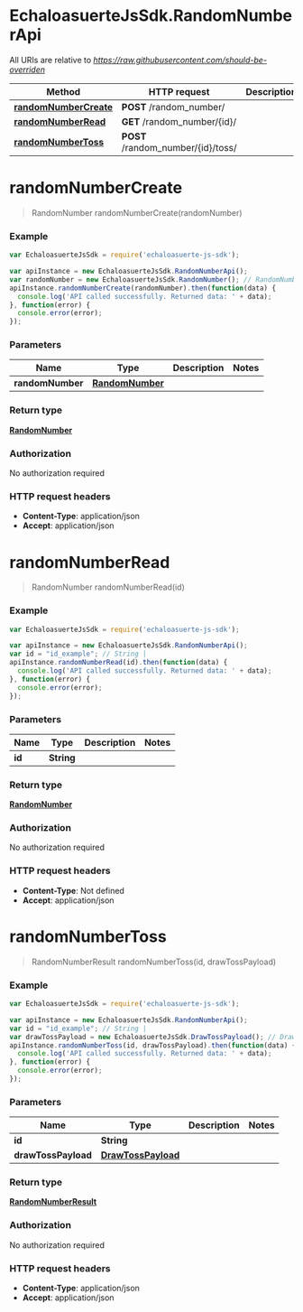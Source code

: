 # EchaloasuerteJsSdk.RandomNumberApi

All URIs are relative to *https://raw.githubusercontent.com/should-be-overriden*

Method | HTTP request | Description
------------- | ------------- | -------------
[**randomNumberCreate**](RandomNumberApi.md#randomNumberCreate) | **POST** /random_number/ | 
[**randomNumberRead**](RandomNumberApi.md#randomNumberRead) | **GET** /random_number/{id}/ | 
[**randomNumberToss**](RandomNumberApi.md#randomNumberToss) | **POST** /random_number/{id}/toss/ | 


<a name="randomNumberCreate"></a>
# **randomNumberCreate**
> RandomNumber randomNumberCreate(randomNumber)



### Example
```javascript
var EchaloasuerteJsSdk = require('echaloasuerte-js-sdk');

var apiInstance = new EchaloasuerteJsSdk.RandomNumberApi();
var randomNumber = new EchaloasuerteJsSdk.RandomNumber(); // RandomNumber | 
apiInstance.randomNumberCreate(randomNumber).then(function(data) {
  console.log('API called successfully. Returned data: ' + data);
}, function(error) {
  console.error(error);
});

```

### Parameters

Name | Type | Description  | Notes
------------- | ------------- | ------------- | -------------
 **randomNumber** | [**RandomNumber**](RandomNumber.md)|  | 

### Return type

[**RandomNumber**](RandomNumber.md)

### Authorization

No authorization required

### HTTP request headers

 - **Content-Type**: application/json
 - **Accept**: application/json

<a name="randomNumberRead"></a>
# **randomNumberRead**
> RandomNumber randomNumberRead(id)



### Example
```javascript
var EchaloasuerteJsSdk = require('echaloasuerte-js-sdk');

var apiInstance = new EchaloasuerteJsSdk.RandomNumberApi();
var id = "id_example"; // String | 
apiInstance.randomNumberRead(id).then(function(data) {
  console.log('API called successfully. Returned data: ' + data);
}, function(error) {
  console.error(error);
});

```

### Parameters

Name | Type | Description  | Notes
------------- | ------------- | ------------- | -------------
 **id** | **String**|  | 

### Return type

[**RandomNumber**](RandomNumber.md)

### Authorization

No authorization required

### HTTP request headers

 - **Content-Type**: Not defined
 - **Accept**: application/json

<a name="randomNumberToss"></a>
# **randomNumberToss**
> RandomNumberResult randomNumberToss(id, drawTossPayload)



### Example
```javascript
var EchaloasuerteJsSdk = require('echaloasuerte-js-sdk');

var apiInstance = new EchaloasuerteJsSdk.RandomNumberApi();
var id = "id_example"; // String | 
var drawTossPayload = new EchaloasuerteJsSdk.DrawTossPayload(); // DrawTossPayload | 
apiInstance.randomNumberToss(id, drawTossPayload).then(function(data) {
  console.log('API called successfully. Returned data: ' + data);
}, function(error) {
  console.error(error);
});

```

### Parameters

Name | Type | Description  | Notes
------------- | ------------- | ------------- | -------------
 **id** | **String**|  | 
 **drawTossPayload** | [**DrawTossPayload**](DrawTossPayload.md)|  | 

### Return type

[**RandomNumberResult**](RandomNumberResult.md)

### Authorization

No authorization required

### HTTP request headers

 - **Content-Type**: application/json
 - **Accept**: application/json

